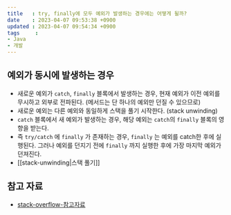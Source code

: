 ```yaml
---
title   : try, finally에 모두 예외가 발생하는 경우에는 어떻게 될까?
date    : 2023-04-07 09:53:38 +0900
updated : 2023-04-07 09:54:34 +0900
tags     :
- Java
- 개발
---
```


## 예외가 동시에 발생하는 경우

- 새로운 예외가 `catch`, `finally` 블록에서 발생하는 경우, 현재 예외가 이전 예외를 무시하고 외부로 전파된다. (메서드는 단 하나의 예외만 던질 수 있으므로)
- 새로운 예외는 다른 예외와 동일하게 스택을 풀기 시작한다. (stack unwinding)
- `catch` 블록에서 새 예외가 발생하는 경우, 해당 예외는 `catch`의 `finally` 블록의 영향을 받는다.
- 즉 `try/catch` 에 `finally` 가 존재하는 경우, `finally` 는 예외를 catch한 후에 실행된다. 그러나  예외를 던지기 전에 `finally` 까지 실행한 후에 가장 마지막 예외가 던져진다. 
- [[stack-unwinding|스택 풀기]]

## 참고 자료
- [stack-overflow-참고자료](https://stackoverflow.com/questions/3779285/exception-thrown-in-catch-and-finally-clause)
